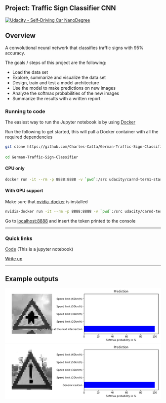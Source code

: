 ## Project: Traffic Sign Classifier CNN
[![Udacity - Self-Driving Car NanoDegree](https://s3.amazonaws.com/udacity-sdc/github/shield-carnd.svg)](http://www.udacity.com/drive)

Overview
---

A convolutional neural network that classifies traffic signs with 95% accuracy.

The goals / steps of this project are the following:
* Load the data set
* Explore, summarize and visualize the data set
* Design, train and test a model architecture
* Use the model to make predictions on new images
* Analyze the softmax probabilities of the new images
* Summarize the results with a written report

### Running to code
The easiest way to run the Jupyter notebook is by using [Docker](https://store.docker.com/search?type=edition&offering=community)

Run the following to get started, this will pull a Docker container with all the required dependencies

```sh
git clone https://github.com/Charles-Catta/German-Traffic-Sign-Classifier.git

cd German-Traffic-Sign-Classifier
```
#### CPU only
```sh
docker run -it --rm -p 8888:8888 -v `pwd`:/src udacity/carnd-term1-starter-kit
```

#### With GPU support
Make sure that [nvidia-docker](https://github.com/NVIDIA/nvidia-docker) is installed
```sh
nvidia-docker run -it --rm -p 8888:8888 -v `pwd`:/src udacity/carnd-term1-starter-kit
```

Go to [localhost:8888](http://localhost:8888/) and insert the token printed to the console

---

### Quick links

[Code](https://nbviewer.jupyter.org/github/Charles-Catta/German-Traffic-Sign-Classifier/blob/master/Traffic_Sign_Classifier.ipynb) (This is a jupyter notebook)

[Write up](https://htmlpreview.github.io/?https://github.com/Charles-Catta/German-Traffic-Sign-Classifier/blob/master/writeup.html)

---

## Example outputs
![softmax_prediction](https://github.com/Charles-Catta/German-Traffic-Sign-Classifier/raw/master/img/softmax_preds_0.png)
![softmax_prediction](https://github.com/Charles-Catta/German-Traffic-Sign-Classifier/raw/master/img/softmax_preds_1.png)
